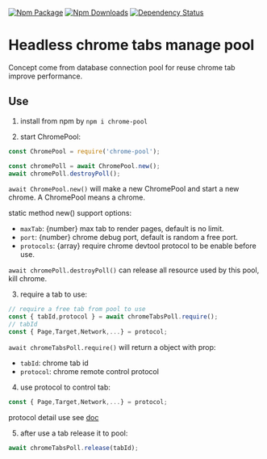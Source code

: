 [![Npm Package](https://img.shields.io/npm/v/chrome-pool.svg?style=flat-square)](https://www.npmjs.com/package/chrome-pool)
[![Npm Downloads](http://img.shields.io/npm/dm/chrome-pool.svg?style=flat-square)](https://www.npmjs.com/package/chrome-pool)
[![Dependency Status](https://david-dm.org/gwuhaolin/chrome-pool.svg?style=flat-square)](https://npmjs.org/package/chrome-pool)

# Headless chrome tabs manage pool
Concept come from database connection pool for reuse chrome tab improve performance.

## Use
1. install from npm by `npm i chrome-pool`



2. start ChromePool:
  ```js
  const ChromePool = require('chrome-pool');
  
  const chromePoll = await ChromePool.new();
  await chromePoll.destroyPoll();
  ```
  
  `await ChromePool.new()` will make a new ChromePool and start a new chrome. A ChromePool means a chrome.
   
  static method new() support options:
  - `maxTab`: {number} max tab to render pages, default is no limit.
  - `port`: {number} chrome debug port, default is random a free port.
  - `protocols`: {array} require chrome devtool protocol to be enable before use.
  
  
  `await chromePoll.destroyPoll()` can release all resource used by this pool, kill chrome.


    
3. require a tab to use:
```js
// require a free tab from pool to use
const { tabId,protocol } = await chromeTabsPoll.require();
// tabId
const { Page,Target,Network,...} = protocol;
```    
  `await chromeTabsPoll.require()` will return a object with prop:
  - `tabId`: chrome tab id
  - `protocol`: chrome remote control protocol 


    
4. use protocol to control tab:
```js
const { Page,Target,Network,...} = protocol;
```    
protocol detail use see [doc](https://chromedevtools.github.io/devtools-protocol/)


 
5. after use a tab release it to pool:
```js
await chromeTabsPoll.release(tabId);
```
